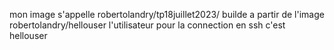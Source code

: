 mon image s'appelle robertolandry/tp18juillet2023/
builde a partir de l'image robertolandry/hellouser
l'utilisateur pour la connection en ssh c'est hellouser
